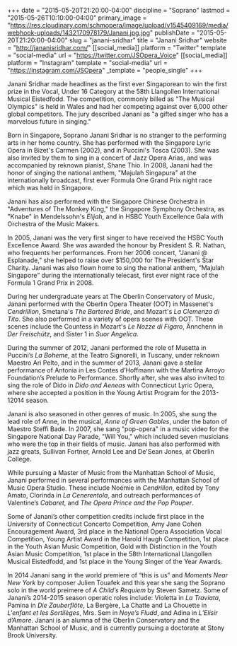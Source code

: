 +++
date = "2015-05-20T21:20:00-04:00"
discipline = "Soprano"
lastmod = "2015-05-26T10:10:00-04:00"
primary_image = "https://res.cloudinary.com/schmopera/image/upload/v1545409169/media/webhook-uploads/1432170978179/Janani.jpg.jpg"
publishDate = "2015-05-20T21:20:00-04:00"
slug = "janani-sridhar"
title = "Janani Sridhar"
website = "http://jananisridhar.com/"
[[social_media]]
platform = "Twitter"
template = "social-media"
url = "https://twitter.com/JSOpera_Voice"
[[social_media]]
platform = "Instagram"
template = "social-media"
url = "https://instagram.com/JSOpera"
_template = "people_single"
+++

Janani Sridhar made headlines as the first ever Singaporean to win the first prize in the Vocal, Under 16 Category at the 58th Llangollen International Musical Eistedfodd. The competition, commonly billed as "The Musical Olympics" is held in Wales and had her competing against over 6,000 other global competitors. The jury described Janani as "a gifted singer who has a marvelous future in singing."
 
Born in Singapore, Soprano Janani Sridhar is no stranger to the performing arts in her home country. She has performed with the Singapore Lyric Opera in Bizet's Carmen (2002), and in Puccini's Tosca (2003). She was also invited by them to sing in a concert of Jazz Opera Arias, and was accompanied by reknown pianist, Shane Thio. In 2008, Janani had the honor of singing the national anthem, "Majulah Singapura" at the internationally broadcast, first ever Formula One Grand Prix night race which was held in Singapore.
 
Janani has also performed with the Singapore Chinese Orchestra in "Adventures of The Monkey King," the Singapore Symphony Orchestra, as "Knabe" in Mendelssohn's *Elijah*, and in HSBC Youth Excellence Gala with Orchestra of the Music Makers.
 
In 2005, Janani was the very first singer to have received the HSBC Youth Excellence Award. She was awarded the honour by President S. R. Nathan, who frequents her performances. From her 2006 concert, "Janani @ Esplanade," she helped to raise over $150,000 for The President's Star Charity. Janani was also flown home to sing the national anthem, “Majulah Singapore” during the internationally telecast, first ever night race of the Formula 1 Grand Prix in 2008.
 
During her undergraduate years at The Oberlin Conservatory of Music, Janani  performed with the Oberlin Opera Theater (OOT)  in Massenet's *Cendrillion*, Smetana's *The Bartered Bride*, and Mozart's *La Clemenza di Tito*. She also performed in a variety of opera scenes with OOT. These scenes include the 
Countess in Mozart's *Le Nozze di Figaro*, Ännchenn in *Der Freischütz*, and Sister 1 in *Suor Angelica*.
 
During the summer of 2012, Janani performed the role of Musetta in Puccini’s *La Boheme*, at the Teatro Signorelli, in Tuscany, under reknown Maestro Ari Pelto, and in the summer of 2013, Janani gave a stellar performance of Antonia in Les Contes d’Hoffmann with the Martina Arroyo Foundation’s Prelude to Performance. Shortly after, she was also invited to sing the role of Dido in *Dido and Aeneas* with Connecticut Lyric Opera, where she accepted a position in the Young Artist Program for the 2013-12014 season.
 
Janani is also seasoned in other genres of music. In 2005, she sung the lead role of Anne, in the musical, *Anne of Green Gables*, under the baton of Maestro Steffi Bade. In 2007, she sang "pop-opera" in a music video for the Singapore National Day Parade, "Will You," which included seven musicians who were the top in their fields of music. Janani has also performed with jazz greats, Sullivan Fortner, Arnold Lee and De'Sean Jones, at Oberlin College.
 
While pursuing a Master of Music from the Manhattan School of Music, Janani performed in several performances with the Manhattan School of Music Opera Studio. These include Noémie in *Cendrillon*, edited by Tony Amato, Clorinda in *La Cenerentola*, and outreach performances of Valentine’s *Cabaret*, and *The Opera Prince and the Pop Pauper*.
 
Some of Janani’s other competition credits include first place in the University of  Connecticut Concerto Competition, Amy Jane Cohen Encouragement Award, 3rd place in the National Opera Association Vocal Competition, Young Artist Award in the Harold Haugh Competition, 1st place in the Youth Asian Music Competition, Gold with Distinction in the Youth Asian Music Competition, 1st place in the 58th International Llangollen Musical Eistedfodd, and 1st place in the Young Singer of the Year Awards.
 
In 2014 Janani sang in the world premiere of  “this is us”  and *Moments Near New York* by composer Julien Touafek and this year she sang the Soprano solo in the world preimere of *A Child’s Requiem* by Steven Sametz. Some of Janani’s 2014-2015 season operatic roles include: Violetta in *La Traviata*, Pamina in *Die Zauberflöte*, La Bergère, La Chatte and La Chouette in *L'enfant et les Sortilèges*, Mrs. Sem in *Noye’s Fludd*, and Adina in *L’Elisir d’Amore*. Janani is an alumna of the Oberlin Conservatory and the Manhattan School of Music, and is currently pursuing a doctorate at Stony Brook University.
